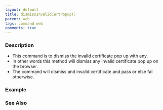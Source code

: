 ```yaml
---
layout: default
title: dismissInvalidCertPopup()
parent: web
tags: command web
comments: true
---
```


### Description

- This command is to dismiss the invalid certificate pop up with any.
- In other words this method will dismiss any invalid certificate pop up on the browser.
- The command will dismiss and invalid certificate and pass or else fail otherwise.

### Example

### See Also